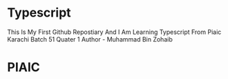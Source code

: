 # Typescript
This Is My First Github Repostiary And I Am Learning Typescript From Piaic Karachi Batch 51 Quater 1
Author - Muhammad Bin Zohaib
<h1>
  PIAIC
</h1>
